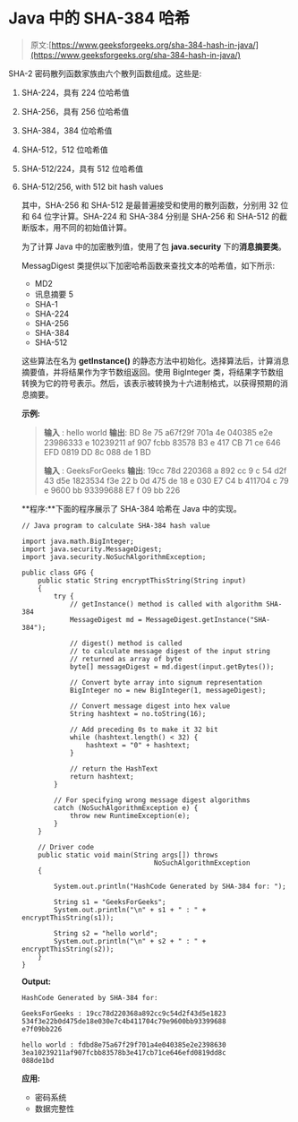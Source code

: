 # Java 中的 SHA-384 哈希

> 原文:[https://www.geeksforgeeks.org/sha-384-hash-in-java/](https://www.geeksforgeeks.org/sha-384-hash-in-java/)

SHA-2 密码散列函数家族由六个散列函数组成。这些是:

1.  SHA-224，具有 224 位哈希值
2.  SHA-256，具有 256 位哈希值
3.  SHA-384，384 位哈希值
4.  SHA-512，512 位哈希值
5.  SHA-512/224，具有 512 位哈希值
6.  SHA-512/256, with 512 bit hash values

    其中，SHA-256 和 SHA-512 是最普遍接受和使用的散列函数，分别用 32 位和 64 位字计算。SHA-224 和 SHA-384 分别是 SHA-256 和 SHA-512 的截断版本，用不同的初始值计算。

    为了计算 Java 中的加密散列值，使用了包 **java.security** 下的**消息摘要类**。

    MessagDigest 类提供以下加密哈希函数来查找文本的哈希值，如下所示:

    *   MD2
    *   讯息摘要 5
    *   SHA-1
    *   SHA-224
    *   SHA-256
    *   SHA-384
    *   SHA-512

    这些算法在名为 **getInstance()** 的静态方法中初始化。选择算法后，计算消息摘要值，并将结果作为字节数组返回。使用 BigInteger 类，将结果字节数组转换为它的符号表示。然后，该表示被转换为十六进制格式，以获得预期的消息摘要。

    **示例:**

    > **输入** : hello world
    > **输出**:
    > BD 8e 75 a67f29f 701a 4e 040385 e2e 23986333 e 10239211 af 907 fcbb 83578 B3 e 417 CB 71 ce 646 EFD 0819 DD 8c 088 de 1 BD
    > 
    > **输入** : GeeksForGeeks
    > **输出**:
    > 19cc 78d 220368 a 892 cc 9 c 54 d2f 43 d5e 1823534 f3e 22 b 0d 475 de 18 e 030 E7 C4 b 411704 c 79 e 9600 bb 93399688 E7 f 09 bb 226

    **程序:**下面的程序展示了 SHA-384 哈希在 Java 中的实现。

    ```
    // Java program to calculate SHA-384 hash value

    import java.math.BigInteger;
    import java.security.MessageDigest;
    import java.security.NoSuchAlgorithmException;

    public class GFG {
        public static String encryptThisString(String input)
        {
            try {
                // getInstance() method is called with algorithm SHA-384
                MessageDigest md = MessageDigest.getInstance("SHA-384");

                // digest() method is called
                // to calculate message digest of the input string
                // returned as array of byte
                byte[] messageDigest = md.digest(input.getBytes());

                // Convert byte array into signum representation
                BigInteger no = new BigInteger(1, messageDigest);

                // Convert message digest into hex value
                String hashtext = no.toString(16);

                // Add preceding 0s to make it 32 bit
                while (hashtext.length() < 32) {
                    hashtext = "0" + hashtext;
                }

                // return the HashText
                return hashtext;
            }

            // For specifying wrong message digest algorithms
            catch (NoSuchAlgorithmException e) {
                throw new RuntimeException(e);
            }
        }

        // Driver code
        public static void main(String args[]) throws 
                                     NoSuchAlgorithmException
        {

            System.out.println("HashCode Generated by SHA-384 for: ");

            String s1 = "GeeksForGeeks";
            System.out.println("\n" + s1 + " : " + encryptThisString(s1));

            String s2 = "hello world";
            System.out.println("\n" + s2 + " : " + encryptThisString(s2));
        }
    }
    ```

    **Output:**

    ```
    HashCode Generated by SHA-384 for: 

    GeeksForGeeks : 19cc78d220368a892cc9c54d2f43d5e1823
    534f3e22b0d475de18e030e7c4b411704c79e9600bb93399688
    e7f09bb226

    hello world : fdbd8e75a67f29f701a4e040385e2e2398630
    3ea10239211af907fcbb83578b3e417cb71ce646efd0819dd8c
    088de1bd

    ```

    **应用:**

    *   密码系统
    *   数据完整性